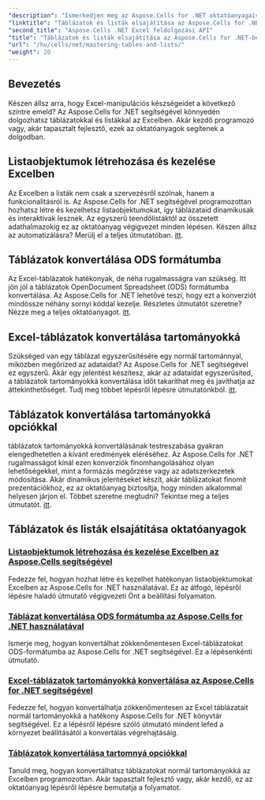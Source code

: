 ```yaml
---
"description": "Ismerkedjen meg az Aspose.Cells for .NET oktatóanyagaival, beleértve a listaobjektumok létrehozását és kezelését, a táblázatok tartományokká konvertálását és az ODS formátumba konvertálás lépésről lépésre történő bemutatását."
"linktitle": "Táblázatok és listák elsajátítása az Aspose.Cells for .NET-ben"
"second_title": "Aspose.Cells .NET Excel feldolgozási API"
"title": "Táblázatok és listák elsajátítása az Aspose.Cells for .NET-ben"
"url": "/hu/cells/net/mastering-tables-and-lists/"
"weight": 20
---
```


## Bevezetés

Készen állsz arra, hogy Excel-manipulációs készségeidet a következő szintre emeld? Az Aspose.Cells for .NET segítségével könnyedén dolgozhatsz táblázatokkal és listákkal az Excelben. Akár kezdő programozó vagy, akár tapasztalt fejlesztő, ezek az oktatóanyagok segítenek a dolgodban.

## Listaobjektumok létrehozása és kezelése Excelben  
Az Excelben a listák nem csak a szervezésről szólnak, hanem a funkcionalitásról is. Az Aspose.Cells for .NET segítségével programozottan hozhatsz létre és kezelhetsz listaobjektumokat, így táblázataid dinamikusak és interaktívak lesznek. Az egyszerű teendőlistáktól az összetett adathalmazokig ez az oktatóanyag végigvezet minden lépésen. Készen állsz az automatizálásra? Merülj el a teljes útmutatóban. [itt](./create-and-manage-list-object/).  

## Táblázatok konvertálása ODS formátumba  
Az Excel-táblázatok hatékonyak, de néha rugalmasságra van szükség. Itt jön jól a táblázatok OpenDocument Spreadsheet (ODS) formátumba konvertálása. Az Aspose.Cells for .NET lehetővé teszi, hogy ezt a konverziót mindössze néhány sornyi kóddal kezelje. Részletes útmutatót szeretne? Nézze meg a teljes oktatóanyagot. [itt](./convert-table-to-ods-format/).  

## Excel-táblázatok konvertálása tartományokká  
Szükséged van egy táblázat egyszerűsítésére egy normál tartománnyal, miközben megőrized az adataidat? Az Aspose.Cells for .NET segítségével ez egyszerű. Akár egy jelentést készítesz, akár az adataidat egyszerűsíted, a táblázatok tartományokká konvertálása időt takaríthat meg és javíthatja az áttekinthetőséget. Tudj meg többet lépésről lépésre útmutatónkból. [itt](./convert-excel-tables-to-range/).  

## Táblázatok konvertálása tartományokká opciókkal  

táblázatok tartományokká konvertálásának testreszabása gyakran elengedhetetlen a kívánt eredmények eléréséhez. Az Aspose.Cells for .NET rugalmasságot kínál ezen konverziók finomhangolásához olyan lehetőségekkel, mint a formázás megőrzése vagy az adatszerkezetek módosítása. Akár dinamikus jelentéseket készít, akár táblázatokat finomít prezentációkhoz, ez az oktatóanyag biztosítja, hogy minden alkalommal helyesen járjon el. Többet szeretne megtudni? Tekintse meg a teljes útmutatót. [itt](./convert-tables-to-range-with-options/).  

## Táblázatok és listák elsajátítása oktatóanyagok
### [Listaobjektumok létrehozása és kezelése Excelben az Aspose.Cells segítségével](./create-and-manage-list-object/)
Fedezze fel, hogyan hozhat létre és kezelhet hatékonyan listaobjektumokat Excelben az Aspose.Cells for .NET használatával. Ez az átfogó, lépésről lépésre haladó útmutató végigvezeti Önt a beállítási folyamaton.
### [Táblázat konvertálása ODS formátumba az Aspose.Cells for .NET használatával](./convert-table-to-ods-format/)
Ismerje meg, hogyan konvertálhat zökkenőmentesen Excel-táblázatokat ODS-formátumba az Aspose.Cells for .NET segítségével. Ez a lépésenkénti útmutató.
### [Excel-táblázatok tartományokká konvertálása az Aspose.Cells for .NET segítségével](./convert-excel-tables-to-range/)
Fedezze fel, hogyan konvertálhatja zökkenőmentesen az Excel táblázatait normál tartományokká a hatékony Aspose.Cells for .NET könyvtár segítségével. Ez a lépésről lépésre szóló útmutató mindent lefed a környezet beállításától a konvertálás végrehajtásáig.
### [Táblázatok konvertálása tartomnyá opciókkal](./convert-tables-to-range-with-options/)
Tanuld meg, hogyan konvertálhatsz táblázatokat normál tartományokká az Excelben programozottan. Akár tapasztalt fejlesztő vagy, akár kezdő, ez az oktatóanyag lépésről lépésre bemutatja a folyamatot.